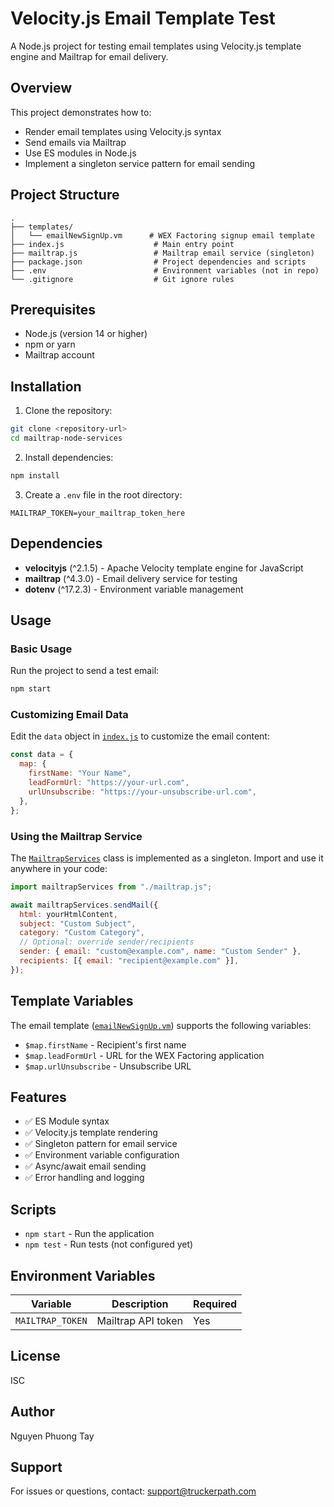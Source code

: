 # Velocity.js Email Template Test

A Node.js project for testing email templates using Velocity.js template engine and Mailtrap for email delivery.

## Overview

This project demonstrates how to:

- Render email templates using Velocity.js syntax
- Send emails via Mailtrap
- Use ES modules in Node.js
- Implement a singleton service pattern for email sending

## Project Structure

```
.
├── templates/
│   └── emailNewSignUp.vm      # WEX Factoring signup email template
├── index.js                    # Main entry point
├── mailtrap.js                 # Mailtrap email service (singleton)
├── package.json                # Project dependencies and scripts
├── .env                        # Environment variables (not in repo)
└── .gitignore                  # Git ignore rules
```

## Prerequisites

- Node.js (version 14 or higher)
- npm or yarn
- Mailtrap account

## Installation

1. Clone the repository:

```bash
git clone <repository-url>
cd mailtrap-node-services
```

2. Install dependencies:

```bash
npm install
```

3. Create a `.env` file in the root directory:

```env
MAILTRAP_TOKEN=your_mailtrap_token_here
```

## Dependencies

- **velocityjs** (^2.1.5) - Apache Velocity template engine for JavaScript
- **mailtrap** (^4.3.0) - Email delivery service for testing
- **dotenv** (^17.2.3) - Environment variable management

## Usage

### Basic Usage

Run the project to send a test email:

```bash
npm start
```

### Customizing Email Data

Edit the `data` object in [`index.js`](index.js) to customize the email content:

```javascript
const data = {
  map: {
    firstName: "Your Name",
    leadFormUrl: "https://your-url.com",
    urlUnsubscribe: "https://your-unsubscribe-url.com",
  },
};
```

### Using the Mailtrap Service

The [`MailtrapServices`](mailtrap.js) class is implemented as a singleton. Import and use it anywhere in your code:

```javascript
import mailtrapServices from "./mailtrap.js";

await mailtrapServices.sendMail({
  html: yourHtmlContent,
  subject: "Custom Subject",
  category: "Custom Category",
  // Optional: override sender/recipients
  sender: { email: "custom@example.com", name: "Custom Sender" },
  recipients: [{ email: "recipient@example.com" }],
});
```

## Template Variables

The email template ([`emailNewSignUp.vm`](templates/emailNewSignUp.vm)) supports the following variables:

- `$map.firstName` - Recipient's first name
- `$map.leadFormUrl` - URL for the WEX Factoring application
- `$map.urlUnsubscribe` - Unsubscribe URL

## Features

- ✅ ES Module syntax
- ✅ Velocity.js template rendering
- ✅ Singleton pattern for email service
- ✅ Environment variable configuration
- ✅ Async/await email sending
- ✅ Error handling and logging

## Scripts

- `npm start` - Run the application
- `npm test` - Run tests (not configured yet)

## Environment Variables

| Variable         | Description        | Required |
| ---------------- | ------------------ | -------- |
| `MAILTRAP_TOKEN` | Mailtrap API token | Yes      |

## License

ISC

## Author

Nguyen Phuong Tay

## Support

For issues or questions, contact: support@truckerpath.com

